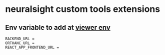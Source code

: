 # neuralsight custom tools extensions

## Env variable to add at [viewer env](../../../../platform/viewer)

```
BACKEND_URL =
ORTHANC_URL =
REACT_APP_FRONTEND_URL =


```
